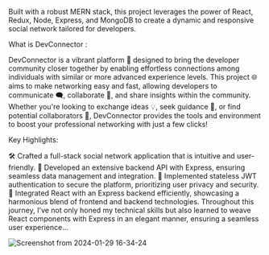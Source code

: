 

Built with a robust MERN stack, this project leverages the power of React, Redux, Node, Express, and MongoDB to create a dynamic and responsive social network tailored for developers.


What is DevConnector :

DevConnector is a vibrant platform 🚀 designed to bring the developer community closer together by enabling effortless connections among individuals with similar or more advanced experience levels. This project 🌐 aims to make networking easy and fast, allowing developers to communicate 🗨️, collaborate 🤝, and share insights within the community. Whether you're looking to exchange ideas 💡, seek guidance 🧭, or find potential collaborators 👥, DevConnector provides the tools and environment to boost your professional networking with just a few clicks!



Key Highlights:



🛠️ Crafted a full-stack social network application that is intuitive and user-friendly.
🔧 Developed an extensive backend API with Express, ensuring seamless data management and integration.
🔑 Implemented stateless JWT authentication to secure the platform, prioritizing user privacy and security.
🔄 Integrated React with an Express backend efficiently, showcasing a harmonious blend of frontend and backend technologies.
Throughout this journey, I've not only honed my technical skills but also learned to weave React components with Express in an elegant manner, ensuring a seamless user experience...





![Screenshot from 2024-01-29 16-34-24](https://github.com/OnShubham/DevConnector/assets/93247322/2b6fbc29-6e79-41f1-aaf9-442db8fa33a3)

